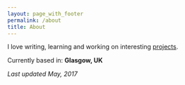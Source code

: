 ```yaml
---
layout: page_with_footer
permalink: /about
title: About
---
```


I love writing, learning and working on interesting [projects](/projects).

Currently based in: **Glasgow, UK**

_Last updated May, 2017_
